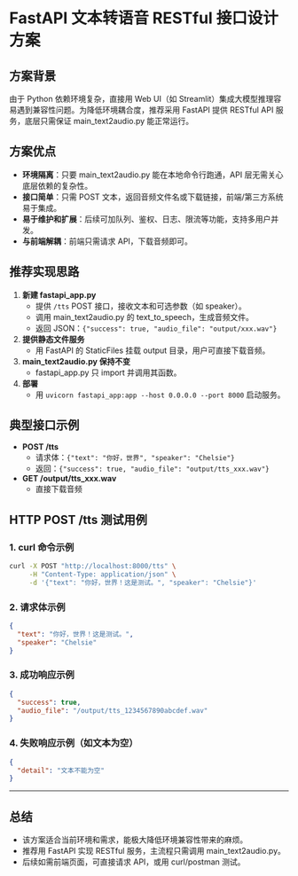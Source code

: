 # FastAPI 文本转语音 RESTful 接口设计方案

## 方案背景
由于 Python 依赖环境复杂，直接用 Web UI（如 Streamlit）集成大模型推理容易遇到兼容性问题。为降低环境耦合度，推荐采用 FastAPI 提供 RESTful API 服务，底层只需保证 main_text2audio.py 能正常运行。

## 方案优点
- **环境隔离**：只要 main_text2audio.py 能在本地命令行跑通，API 层无需关心底层依赖的复杂性。
- **接口简单**：只需 POST 文本，返回音频文件名或下载链接，前端/第三方系统易于集成。
- **易于维护和扩展**：后续可加队列、鉴权、日志、限流等功能，支持多用户并发。
- **与前端解耦**：前端只需请求 API，下载音频即可。

## 推荐实现思路
1. **新建 fastapi_app.py**
   - 提供 `/tts` POST 接口，接收文本和可选参数（如 speaker）。
   - 调用 main_text2audio.py 的 text_to_speech，生成音频文件。
   - 返回 JSON：`{"success": true, "audio_file": "output/xxx.wav"}`
2. **提供静态文件服务**
   - 用 FastAPI 的 StaticFiles 挂载 output 目录，用户可直接下载音频。
3. **main_text2audio.py 保持不变**
   - fastapi_app.py 只 import 并调用其函数。
4. **部署**
   - 用 `uvicorn fastapi_app:app --host 0.0.0.0 --port 8000` 启动服务。

## 典型接口示例
- **POST /tts**
  - 请求体：`{"text": "你好，世界", "speaker": "Chelsie"}`
  - 返回：`{"success": true, "audio_file": "output/tts_xxx.wav"}`
- **GET /output/tts_xxx.wav**
  - 直接下载音频

## HTTP POST /tts 测试用例

### 1. curl 命令示例
```bash
curl -X POST "http://localhost:8000/tts" \
     -H "Content-Type: application/json" \
     -d '{"text": "你好，世界！这是测试。", "speaker": "Chelsie"}'
```

### 2. 请求体示例
```json
{
  "text": "你好，世界！这是测试。",
  "speaker": "Chelsie"
}
```

### 3. 成功响应示例
```json
{
  "success": true,
  "audio_file": "/output/tts_1234567890abcdef.wav"
}
```

### 4. 失败响应示例（如文本为空）
```json
{
  "detail": "文本不能为空"
}
```

---

## 总结
- 该方案适合当前环境和需求，能极大降低环境兼容性带来的麻烦。
- 推荐用 FastAPI 实现 RESTful 服务，主流程只需调用 main_text2audio.py。
- 后续如需前端页面，可直接请求 API，或用 curl/postman 测试。
